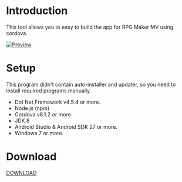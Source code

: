 # Introduction
This tool allows you to easy to build the app for RPG Maker MV using cordova.

[![Preview](https://img.youtube.com/vi/hokPkHpq7xA/0.jpg)](https://www.youtube.com/watch?v=hokPkHpq7xA)

# Setup
This program didn't contain auto-installer and updater, so you need to install required programs manually. 

- Dot Net Framework v4.5.4 or more.
- Node.js (npm)
- Cordova v8.1.2 or more.
- JDK 8
- Android Studio & Android SDK 27 or more.
- Windows 7 or more.

# Download
[DOWNLOAD](https://github.com/biud436/MV-App-Builder/releases)
